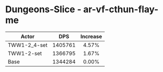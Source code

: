 # Dungeons-Slice - ar-vf-cthun-flay-me
| Actor | DPS | Increase |
|---|:---:|:---:|
|TWW1-2_4-set|1405761|4.57%|
|TWW1-2-set|1366795|1.67%|
|Base|1344284|0.00%|
